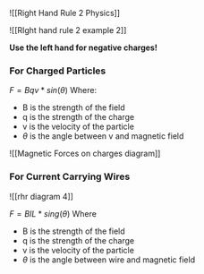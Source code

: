 ![[Right Hand Rule 2 Physics]]

![[RIght hand rule 2 example 2]]


**Use the left hand for negative charges!**


### For Charged Particles
$F=Bqv*sin(\theta)$
Where:
- B is the strength of the field
- q is the strength of the charge
- v is the velocity of the particle
- $\theta$ is the angle between v and magnetic field

![[Magnetic Forces on charges diagram]]



### For Current Carrying Wires
![[rhr diagram 4]]

$F=BIL*sing(\theta)$
Where
- B is the strength of the field
- q is the strength of the charge
- v is the velocity of the particle
- $\theta$ is the angle between wire and magnetic field
